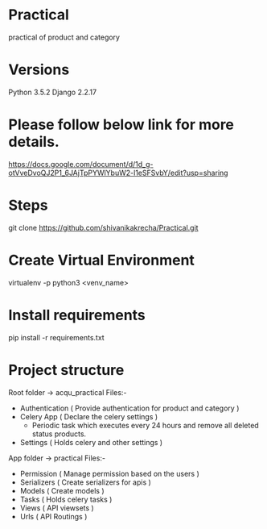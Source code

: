 # Practical 
practical of product and category 

# Versions
Python 3.5.2
Django 2.2.17

# Please follow below link for more details. 
https://docs.google.com/document/d/1d_g-otVveDvoQJ2P1_6JAjTpPYWlYbuW2-l1eSFSvbY/edit?usp=sharing

# Steps
git clone https://github.com/shivanikakrecha/Practical.git

# Create Virtual Environment
virtualenv -p python3 <venv_name>

# Install requirements 
pip install -r requirements.txt

# Project structure

Root folder -> acqu_practical
Files:- 
- Authentication ( Provide authentication for product and category )
- Celery App ( Declare the celery settings )
  - Periodic task which executes every 24 hours and remove all deleted status products.
- Settings ( Holds celery and other settings )

App folder -> practical
Files:- 
- Permission ( Manage permission based on the users )
- Serializers ( Create serializers for apis )
- Models ( Create models )
- Tasks ( Holds celery tasks )
- Views ( API viewsets )
- Urls ( API Routings )

